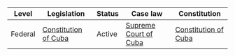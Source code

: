 | Level | Legislation | Status | Case law | Constitution |
|---|---|---|---|---|
| Federal | [Constitution of Cuba](https://www.constituteproject.org/constitution/Cuba_2019.pdf) | Active | [Supreme Court of Cuba](https://www.supremo.cu/) | [Constitution of Cuba](https://www.constituteproject.org/constitution/Cuba_2019.pdf) |